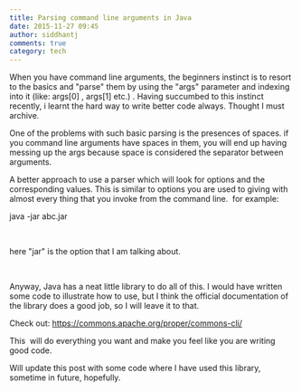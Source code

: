 ```yaml
---
title: Parsing command line arguments in Java
date: 2015-11-27 09:45
author: siddhantj
comments: true
category: tech
---
```

When you have command line arguments, the beginners instinct is to resort to the basics and "parse" them by using the "args" parameter and indexing into it (like: args[0] , args[1] etc.) . Having succumbed to this instinct recently, i learnt the hard way to write better code always. Thought I must archive.

One of the problems with such basic parsing is the presences of spaces. if you command line arguments have spaces in them, you will end up having messing up the args because space is considered the separator between arguments.

A better approach to use a parser which will look for options and the corresponding values. This is similar to options you are used to giving with almost every thing that you invoke from the command line.  for example:

java -jar abc.jar

&nbsp;

here "jar" is the option that I am talking about.

&nbsp;

Anyway, Java has a neat little library to do all of this. I would have written some code to illustrate how to use, but I think the official documentation of the library does a good job, so I will leave it to that.

Check out: <a href="https://commons.apache.org/proper/commons-cli/">https://commons.apache.org/proper/commons-cli/</a>

This  will do everything you want and make you feel like you are writing good code.

Will update this post with some code where I have used this library, sometime in future, hopefully.

&nbsp;

